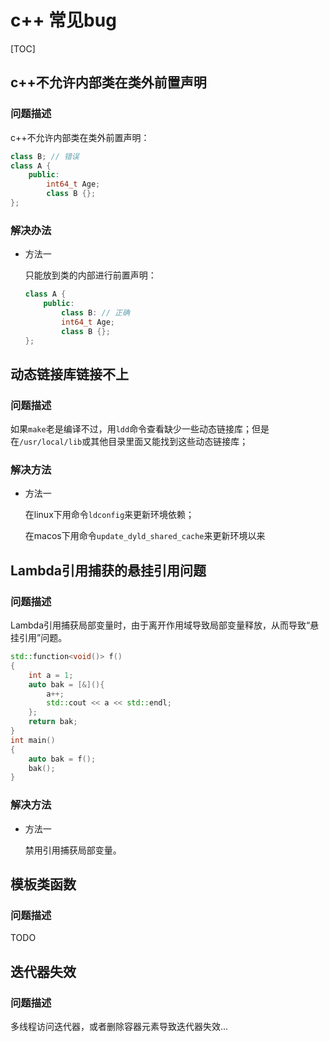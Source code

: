 # c++ 常见bug

[TOC]




## c++不允许内部类在类外前置声明

### 问题描述

c++不允许内部类在类外前置声明：

```c++
class B; // 错误
class A {
    public:
        int64_t Age;
        class B {};
};
```

### 解决办法

- 方法一

  只能放到类的内部进行前置声明：

  ```c++
  class A {
      public:
          class B: // 正确
          int64_t Age;
          class B {};
  };
  ```

  

## 动态链接库链接不上

### 问题描述

如果`make`老是编译不过，用`ldd`命令查看缺少一些动态链接库；但是在`/usr/local/lib`或其他目录里面又能找到这些动态链接库；

### 解决方法

- 方法一

  在linux下用命令`ldconfig`来更新环境依赖；
  
  在macos下用命令`update_dyld_shared_cache`来更新环境以来



## Lambda引用捕获的悬挂引用问题

### 问题描述

Lambda引用捕获局部变量时，由于离开作用域导致局部变量释放，从而导致“悬挂引用”问题。

```c++
std::function<void()> f()
{
    int a = 1;
    auto bak = [&](){
        a++;
        std::cout << a << std::endl;
    };
    return bak;
}
int main()
{
    auto bak = f();
    bak();
}
```

### 解决方法

- 方法一

  禁用引用捕获局部变量。

  
  
## 模板类函数

### 问题描述

TODO



## 迭代器失效

### 问题描述

多线程访问迭代器，或者删除容器元素导致迭代器失效...
